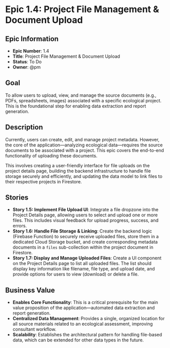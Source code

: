 # Epic 1.4: Project File Management & Document Upload

## Epic Information
- **Epic Number**: 1.4
- **Title**: Project File Management & Document Upload
- **Status**: To Do
- **Owner**: @pm

## Goal
To allow users to upload, view, and manage the source documents (e.g., PDFs, spreadsheets, images) associated with a specific ecological project. This is the foundational step for enabling data extraction and report generation.

## Description
Currently, users can create, edit, and manage project metadata. However, the core of the application—analyzing ecological data—requires the source documents to be associated with a project. This epic covers the end-to-end functionality of uploading these documents.

This involves creating a user-friendly interface for file uploads on the project details page, building the backend infrastructure to handle file storage securely and efficiently, and updating the data model to link files to their respective projects in Firestore.

## Stories
- **Story 1.5: Implement File Upload UI**: Integrate a file dropzone into the Project Details page, allowing users to select and upload one or more files. This includes visual feedback for upload progress, success, and errors.
- **Story 1.6: Handle File Storage & Linking**: Create the backend logic (Firebase Function) to securely receive uploaded files, store them in a dedicated Cloud Storage bucket, and create corresponding metadata documents in a `files` sub-collection within the project document in Firestore.
- **Story 1.7: Display and Manage Uploaded Files**: Create a UI component on the Project Details page to list all uploaded files. The list should display key information like filename, file type, and upload date, and provide options for users to view (download) or delete a file.

## Business Value
- **Enables Core Functionality**: This is a critical prerequisite for the main value proposition of the application—automated data extraction and report generation.
- **Centralized Data Management**: Provides a single, organized location for all source materials related to an ecological assessment, improving consultant workflow.
- **Scalability**: Establishes the architectural pattern for handling file-based data, which can be extended for other data types in the future.
